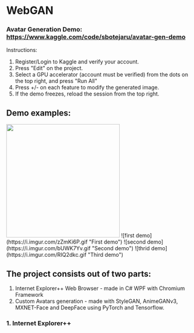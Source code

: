 # WebGAN

### Avatar Generation Demo: https://www.kaggle.com/code/sbotejaru/avatar-gen-demo
Instructions:
1. Register/Login to Kaggle and verify your account.
2. Press "Edit" on the project.
3. Select a GPU accelerator (account must be verified) from the dots on the top right, and press "Run All"
4. Press +/- on each feature to modify the generated image.
5. If the demo freezes, reload the session from the top right.

## Demo examples:

<img src="https://i.imgur.com/RIQ2dkc.gif" width="300" alt=""/>
![first demo](https://i.imgur.com/zZmKi6P.gif "First demo")
![second demo](https://i.imgur.com/bUWK7Yv.gif "Second demo")
![thrid demo](https://i.imgur.com/RIQ2dkc.gif "Third demo")


## The project consists out of two parts:
 1. Internet Explorer++ Web Browser - made in C# WPF with Chromium Framework
 2. Custom Avatars generation - made with StyleGAN, AnimeGANv3, MXNET-Face and DeepFace using PyTorch and Tensorflow.

### 1. Internet Explorer++

